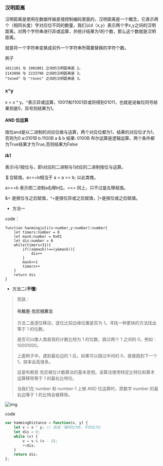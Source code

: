 ### 汉明距离

汉明距离是使用在数据传输差错控制编码里面的，汉明距离是一个概念，它表示两个（相同长度）字对应位不同的数量，我们以d（x,y）表示两个字x,y之间的汉明距离。对两个字符串进行异或运算，并统计结果为1的个数，那么这个数就是汉明距离。

就是将一个字符串变换成另外一个字符串所需要替换的字符个数。

例子

```
1011101 与 1001001 之间的汉明距离是 2。
2143896 与 2233796 之间的汉明距离是 3。
"toned" 与 "roses" 之间的汉明距离是 3。
```

### x^y

x = x ^ y。^表示异或运算，10011和11001异或将得到01011，也就是说每位同号结果则是0，异号则结果为1。

#### AND 位运算

按位and是以二进制的对应位做与运算，两个对应位都为1，结果的对应位才为1，否则为0
  a:0101B  b:1100B a & b 结果: 0100B
布尔运算是逻辑运算，两个条件都为True结果才为True,否则结果为False

#### i&1

表示i与1按位与，即i对应的二进制与1对应的二进制按位与运算。

复合赋值。a>>=b相当于 a = a >> b; 以此类推。

a>>=b 表示把二进制a右移b位。<<= 同上，只不过是左移赋值。

&= 是按位与之后赋值，^=是按位异或之后赋值，|=是按位或之后赋值。

- 方法一

code：

```tsx
function hanmingjuli(x:number,y:number):number{
	let timers:number = 0
	let mask:number = 0x01
	let dis:number = 0
	while(timers<31){
		if((x&mask)!==(y&mask)){
			dis++
		}
		mask>>1
		timers++
	}
	return dis
}
```

- 方法二(**不懂**)

> 思路：
>
> #### 布赖恩·克尼根算法
>
> 方法二是逐位移动，逐位比较边缘位置是否为 1。寻找一种更快的方法找出等于 1 的位数。
>
> 是否可以像人类直观的计数比特为 1 的位数，跳过两个 1 之间的 0。例如：10001000。
>
> 上面例子中，遇到最右边的 1 后，如果可以跳过中间的 0，直接跳到下一个 1，效率会高很多。
>
> 这是布赖恩·克尼根位计数算法的基本思想。该算法使用特定比特位和算术运算移除等于 1 的最右比特位。
>
> 当我们在 number 和 number-1 上做 AND 位运算时，原数字 number 的最右边等于 1 的比特会被移除。

![img](D:\笔记\leetcode\media\461_brian.png)

code

```js
var hammingDistance = function(x, y) {
    let v = x ^ y; // 异或：相同位为0，不同位为1
    let dis = 0;
    while (v) {
        v = v & (v - 1);
        ++dis;
    }
    return dis;
};
```

